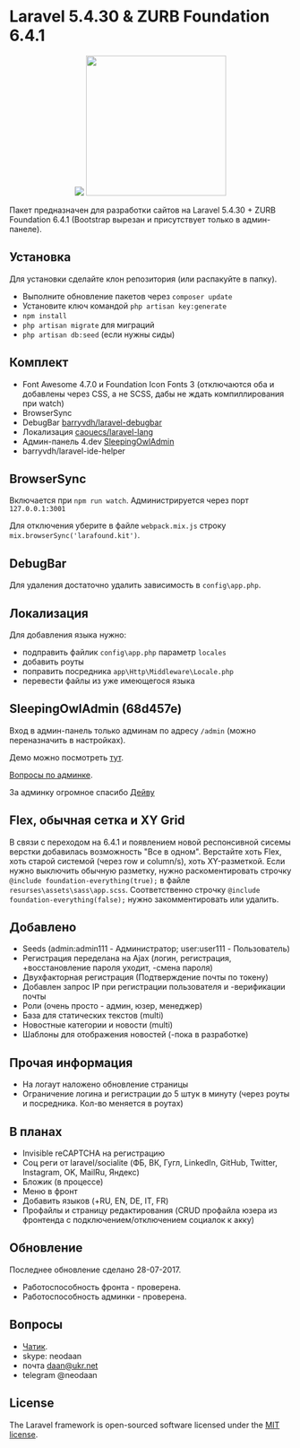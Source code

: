 # Laravel 5.4.30 & ZURB Foundation 6.4.1
<p align="center"><img src="https://laravel.com/assets/img/components/logo-laravel.svg"> <img width="250" src="http://foundation.zurb.com/assets/img/homepage/responsive-through-and-through.svg"></p>

Пакет предназначен для разработки сайтов на Laravel 5.4.30 + ZURB Foundation 6.4.1 (Bootstrap вырезан и присутствует только в админ-панеле).

## Установка
Для установки сделайте клон репозитория (или распакуйте в папку).
- Выполните обновление пакетов через `composer update`
- Установите ключ командой `php artisan key:generate`
- `npm install`
- `php artisan migrate` для миграций
- `php artisan db:seed` (если нужны сиды)


## Комплект
- Font Awesome 4.7.0 и Foundation Icon Fonts 3 (отключаются оба и добавлены через CSS, а не SCSS, дабы не ждать компиллирования при watch)
- BrowserSync
- DebugBar [barryvdh/laravel-debugbar](https://github.com/barryvdh/laravel-debugbar)
- Локализация [caouecs/laravel-lang](https://github.com/caouecs/Laravel-lang)
- Админ-панель 4.dev [SleepingOwlAdmin](https://github.com/LaravelRUS/SleepingOwlAdmin)
- barryvdh/laravel-ide-helper

## BrowserSync
Включается при `npm run watch`. Администрируется через порт `127.0.0.1:3001`

Для отключения уберите в файле `webpack.mix.js` строку `mix.browserSync('larafound.kit')`.

## DebugBar
Для удаления достаточно удалить зависимость в `config\app.php`.

## Локализация
Для добавления языка нужно:
- подправить файлик `config\app.php` параметр `locales`
- добавить роуты
- поправить посредника `app\Http\Middleware\Locale.php`
- перевести файлы из уже имеющегося языка

## SleepingOwlAdmin (68d457e)
Вход в админ-панель только админам по адресу `/admin` (можно переназначить в настройках).

Демо можно посмотреть [тут](http://demo.sleepingowladmin.ru/).

[Вопросы по админке](https://gitter.im/LaravelRUS/SleepingOwlAdmin).

За админку огромное спасибо [Дейву](https://github.com/aios)

## Flex, обычная сетка и XY Grid
В связи с переходом на 6.4.1 и появлением новой респонсивной сисемы верстки добавилась возможность "Все в одном".
Верстайте хоть Flex, хоть старой системой (через row и column/s), хоть XY-разметкой.
Если нужно выключить обычную разметку, нужно раскоментировать строчку `@include foundation-everything(true);` в файле `resurses\assets\sass\app.scss`. Соответственно строчку `@include foundation-everything(false);` нужно закомментировать или удалить.

## Добавлено
- Seeds (admin:admin111 - Администратор; user:user111 - Пользователь)
- Регистрация переделана на Ajax (логин, регистрация, +восстановление пароля уходит, -смена пароля)
- Двухфакторная регистрация (Подтверждение почты по токену)
- Добавлен запрос IP при регистрации пользователя и -верификации почты
- Роли (очень просто - админ, юзер, менеджер)
- База для статических текстов (multi)
- Новостные категории и новости (multi)
- Шаблоны для отображения новостей (-пока в разработке)

## Прочая информация
- На логаут наложено обновление страницы
- Ограничение логина и регистрации до 5 штук в минуту (через роуты и посредника. Кол-во меняется в роутах)

## В планах
- Invisible reCAPTCHA на регистрацию
- Соц реги от laravel/socialite (ФБ, ВК, Гугл, LinkedIn, GitHub, Twitter, Instagram, OK, MailRu, Яндекс)
- Бложик (в процессе)
- Меню в фронт
- Добавить языков (+RU, EN, DE, IT, FR)
- Профайлы и страницу редактирования (CRUD профайла юзера из фронтенда с подключением/отключением социалок к акку)

## Обновление
Последнее обновление сделано 28-07-2017.
- Работоспособность фронта - проверена.
- Работоспособность админки - проверена.

## Вопросы
- [Чатик](https://gitter.im/ZURB-Foundation/Lobby).
- skype: neodaan
- почта daan@ukr.net
- telegram @neodaan

## License

The Laravel framework is open-sourced software licensed under the [MIT license](http://opensource.org/licenses/MIT).
